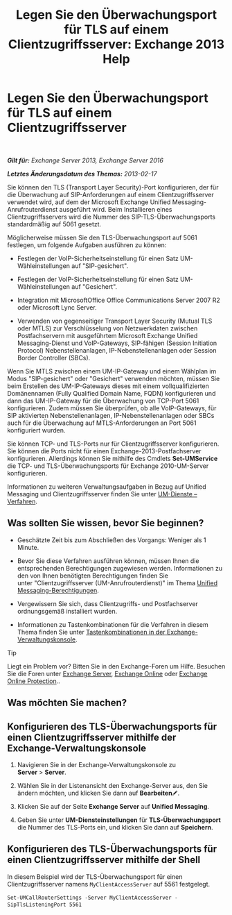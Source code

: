 ﻿---
title: 'Legen Sie den Überwachungsport für TLS auf einem Clientzugriffsserver: Exchange 2013 Help'
TOCTitle: Legen Sie den Überwachungsport für TLS auf einem Clientzugriffsserver
ms:assetid: f4401923-61fa-4dc5-95f8-c0d2f515b2ea
ms:mtpsurl: https://technet.microsoft.com/de-de/library/JJ673576(v=EXCHG.150)
ms:contentKeyID: 50554943
ms.date: 05/22/2018
mtps_version: v=EXCHG.150
ms.translationtype: MT
---

# Legen Sie den Überwachungsport für TLS auf einem Clientzugriffsserver

 

_**Gilt für:** Exchange Server 2013, Exchange Server 2016_

_**Letztes Änderungsdatum des Themas:** 2013-02-17_

Sie können den TLS (Transport Layer Security)-Port konfigurieren, der für die Überwachung auf SIP-Anforderungen auf einem Clientzugriffsserver verwendet wird, auf dem der Microsoft Exchange Unified Messaging-Anrufrouterdienst ausgeführt wird. Beim Installieren eines Clientzugriffsservers wird die Nummer des SIP-TLS-Überwachungsports standardmäßig auf 5061 gesetzt.

Möglicherweise müssen Sie den TLS-Überwachungsport auf 5061 festlegen, um folgende Aufgaben ausführen zu können:

  - Festlegen der VoIP-Sicherheitseinstellung für einen Satz UM-Wähleinstellungen auf "SIP-gesichert".

  - Festlegen der VoIP-Sicherheitseinstellung für einen Satz UM-Wähleinstellungen auf "Gesichert".

  - Integration mit MicrosoftOffice Office Communications Server 2007 R2 oder Microsoft Lync Server.

  - Verwenden von gegenseitiger Transport Layer Security (Mutual TLS oder MTLS) zur Verschlüsselung von Netzwerkdaten zwischen Postfachservern mit ausgeführtem Microsoft Exchange Unified Messaging-Dienst und VoIP-Gateways, SIP-fähigen (Session Initiation Protocol) Nebenstellenanlagen, IP-Nebenstellenanlagen oder Session Border Controller (SBCs).

Wenn Sie MTLS zwischen einem UM-IP-Gateway und einem Wählplan im Modus "SIP-gesichert" oder "Gesichert" verwenden möchten, müssen Sie beim Erstellen des UM-IP-Gateways dieses mit einem vollqualifizierten Domänennamen (Fully Qualified Domain Name, FQDN) konfigurieren und dann das UM-IP-Gateway für die Überwachung von TCP-Port 5061 konfigurieren. Zudem müssen Sie überprüfen, ob alle VoIP-Gateways, für SIP aktivierten Nebenstellenanlagen, IP-Nebenstellenanlagen oder SBCs auch für die Überwachung auf MTLS-Anforderungen an Port 5061 konfiguriert wurden.

Sie können TCP- und TLS-Ports nur für Clientzugriffsserver konfigurieren. Sie können die Ports nicht für einen Exchange-2013-Postfachserver konfigurieren. Allerdings können Sie mithilfe des Cmdlets **Set-UMService** die TCP- und TLS-Überwachungsports für Exchange 2010-UM-Server konfigurieren.

Informationen zu weiteren Verwaltungsaufgaben in Bezug auf Unified Messaging und Clientzugriffsserver finden Sie unter [UM-Dienste – Verfahren](um-services-procedures-exchange-2013-help.md).

## Was sollten Sie wissen, bevor Sie beginnen?

  - Geschätzte Zeit bis zum Abschließen des Vorgangs: Weniger als 1 Minute.

  - Bevor Sie diese Verfahren ausführen können, müssen Ihnen die entsprechenden Berechtigungen zugewiesen werden. Informationen zu den von Ihnen benötigten Berechtigungen finden Sie unter "Clientzugriffsserver (UM-Anrufrouterdienst)" im Thema [Unified Messaging-Berechtigungen](unified-messaging-permissions-exchange-2013-help.md).

  - Vergewissern Sie sich, dass Clientzugriffs- und Postfachserver ordnungsgemäß installiert wurden.

  - Informationen zu Tastenkombinationen für die Verfahren in diesem Thema finden Sie unter [Tastenkombinationen in der Exchange-Verwaltungskonsole](keyboard-shortcuts-in-the-exchange-admin-center-exchange-online-protection-help.md).


> [!TIP]
> Liegt ein Problem vor? Bitten Sie in den Exchange-Foren um Hilfe. Besuchen Sie die Foren unter <A href="https://go.microsoft.com/fwlink/p/?linkid=60612">Exchange Server</A>, <A href="https://go.microsoft.com/fwlink/p/?linkid=267542">Exchange Online</A> oder <A href="https://go.microsoft.com/fwlink/p/?linkid=285351">Exchange Online Protection</A>..



## Was möchten Sie machen?

## Konfigurieren des TLS-Überwachungsports für einen Clientzugriffsserver mithilfe der Exchange-Verwaltungskonsole

1.  Navigieren Sie in der Exchange-Verwaltungskonsole zu **Server** \> **Server**.

2.  Wählen Sie in der Listenansicht den Exchange-Server aus, den Sie ändern möchten, und klicken Sie dann auf **Bearbeiten**![Bearbeitungssymbol](images/Bb124582.6f53ccb2-1f13-4c02-bea0-30690e6ea71d(EXCHG.150).gif "Bearbeitungssymbol").

3.  Klicken Sie auf der Seite **Exchange Server** auf **Unified Messaging**.

4.  Geben Sie unter **UM-Diensteinstellungen** für **TLS-Überwachungsport** die Nummer des TLS-Ports ein, und klicken Sie dann auf **Speichern**.

## Konfigurieren des TLS-Überwachungsports für einen Clientzugriffsserver mithilfe der Shell

In diesem Beispiel wird der TLS-Überwachungsport für einen Clientzugriffsserver namens `MyClientAccessServer` auf 5561 festgelegt.

    Set-UMCallRouterSettings -Server MyClientAccessServer -SipTlsListeningPort 5561

